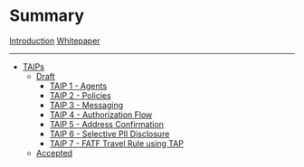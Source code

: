 # Summary

[Introduction](../README.md)
[Whitepaper](Whitepaper.md)

---

- [TAIPs](./TAIPs.md)
  - [Draft]()
    - [TAIP 1 - Agents](./TAIPs/taip-1.md)
    - [TAIP 2 - Policies]()
    - [TAIP 3 - Messaging](./TAIPs/taip-3.md)
    - [TAIP 4 - Authorization Flow]()
    - [TAIP 5 - Address Confirmation]()
    - [TAIP 6 - Selective PII Disclosure]()
    - [TAIP 7 - FATF Travel Rule using TAP]()
  - [Accepted]()
